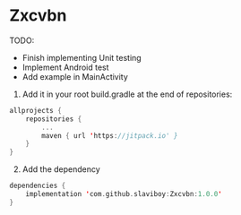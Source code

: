 # Zxcvbn

TODO:
- Finish implementing Unit testing
- Implement Android test
- Add example in MainActivity

1. Add it in your root build.gradle at the end of repositories:
```kotlin
allprojects {
	repositories {
		...
		maven { url 'https://jitpack.io' }
	}
}
```
2. Add the dependency
```kotlin
dependencies {
	implementation 'com.github.slaviboy:Zxcvbn:1.0.0'
}
```
